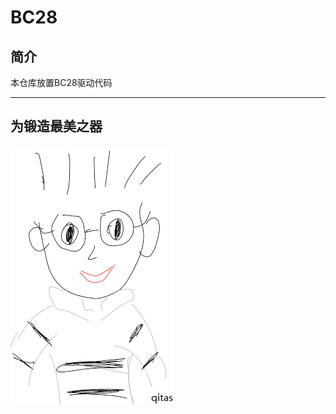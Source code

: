 ﻿# BC28

## 简介


本仓库放置BC28驱动代码



---

## 为锻造最美之器

[![sites](qitas/qitas.png)](http://www.qitas.cn)
